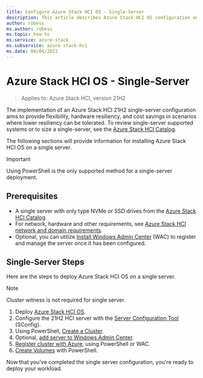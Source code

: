 ```yaml
---
title: Configure Azure Stack HCI OS - Single-Server 
description: This article describes Azure Stack HCI OS configuration on a single server
author: robess
ms.author: robess
ms.topic: how-to
ms.service: azure-stack
ms.subservice: azure-stack-hci
ms.date: 04/04/2022
---
```


# **Azure Stack HCI OS - Single-Server**
> Applies to: Azure Stack HCI, version 21H2

The implementation of an Azure Stack HCI 21H2 single-server configuration aims to provide flexibility, hardware resiliency, and cost savings in scenarios where lower  resiliency can be tolerated. To review single-server supported systems or to size a single-server, see the [Azure Stack HCI Catalog](https://hcicatalog.azurewebsites.net/#/).

The following sections will provide information for installing Azure Stack HCI OS on a single server.

> [!IMPORTANT]
> Using PowerShell is the only supported method for a single-server deployment.
## **Prerequisites**

- A single server with only type NVMe or SSD drives from the [Azure Stack HCI Catalog](https://hcicatalog.azurewebsites.net/#/catalog).
- For network, hardware and other requirements, see [Azure Stack HCI network and domain requirements](../deploy/operating-system.md#determine-hardware-and-network-requirements).
- Optional, you can utilize [Install Windows Admin Center](/windows-server/manage/windows-admin-center/deploy/install) (WAC) to register and manage the server once it has been configured.

## **Single-Server Steps**

Here are the steps to deploy Azure Stack HCI OS on a single server.
> [!NOTE]
> Cluster witness is not required for single server.

1. Deploy [Azure Stack HCI OS](../deploy/operating-system.md#manual-deployment).
2. Configure the 21H2 HCI server with the [Server Configuration Tool](/windows-server/administration/server-core/server-core-sconfig) (SConfig).
3. Using PowerShell, [Create a Cluster](../deploy/create-cluster-powershell.md).
4. Optional, [add server to Windows Admin Center](/windows-server/manage/windows-admin-center/use/manage-servers#adding-a-server-to-windows-admin-center).
5. [Register cluster with Azure](../deploy/register-with-azure.md), using PowerShell or WAC.
6. [Create Volumes]() with PowerShell.

Now that you've completed the single server configuration, you're ready to deploy your workload.
